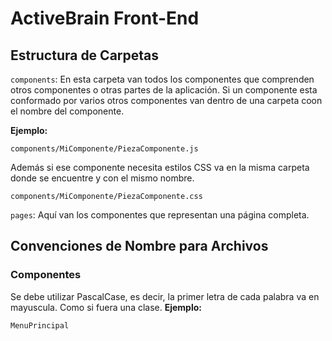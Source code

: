 # ActiveBrain Front-End

## Estructura de Carpetas

`components`: En esta carpeta van todos los componentes que comprenden
otros componentes o otras partes de la aplicación. Si un componente esta
conformado por varios otros componentes van dentro de una carpeta coon
el nombre del componente.

**Ejemplo:**

    components/MiComponente/PiezaComponente.js

Además si ese componente necesita estilos CSS va en la misma carpeta
donde se encuentre y con el mismo nombre.

    components/MiComponente/PiezaComponente.css

`pages`: Aquí van los componentes que representan una página completa.

## Convenciones de Nombre para Archivos

### Componentes

Se debe utilizar PascalCase, es decir, la primer letra de cada palabra
va en mayuscula. Como si fuera una clase. **Ejemplo:**

    MenuPrincipal
